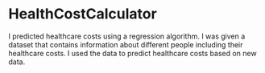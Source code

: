 # HealthCostCalculator
I predicted healthcare costs using a regression algorithm.
I was given a dataset that contains information about different people including their healthcare costs. I used the  data to predict healthcare costs based on new data.

